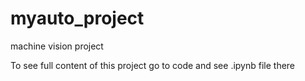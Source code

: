 # myauto_project
machine vision project

To see full content of this project go to code and see .ipynb file there
